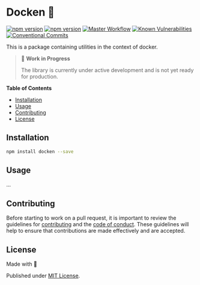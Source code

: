 # Docken 💾

[![npm version][npm-version-src]][npm-version-href]
[![npm version][codecov-src]][codecov-href]
[![Master Workflow][workflow-src]][workflow-href]
[![Known Vulnerabilities][snyk-src]][snyk-href]
[![Conventional Commits][conventional-src]][conventional-href]

This is a package containing utilities in the context of docker.

> 🚧 **Work in Progress**
>
> The library is currently under active development and is not yet ready for production.


**Table of Contents**
- [Installation](#installation)
- [Usage](#usage)
- [Contributing](#contributing)
- [License](#license)

## Installation

```bash
npm install docken --save
```

## Usage

...

## Contributing

Before starting to work on a pull request, it is important to review the guidelines for
[contributing](./CONTRIBUTING.md) and the [code of conduct](./CODE_OF_CONDUCT.md).
These guidelines will help to ensure that contributions are made effectively and are accepted.

## License

Made with 💚

Published under [MIT License](./LICENSE).

[npm-version-src]: https://badge.fury.io/js/docken.svg
[npm-version-href]: https://npmjs.com/package/docken
[codecov-src]: https://codecov.io/gh/Tada5hi/docken/branch/master/graph/badge.svg?token=4KNSG8L13V
[codecov-href]: https://codecov.io/gh/Tada5hi/docken
[workflow-src]: https://github.com/Tada5hi/docken/workflows/CI/badge.svg
[workflow-href]: https://github.com/Tada5hi/docken
[snyk-src]: https://snyk.io/test/github/Tada5hi/docken/badge.svg?targetFile=package.json
[snyk-href]: https://snyk.io/test/github/Tada5hi/docken?targetFile=package.json
[conventional-src]: https://img.shields.io/badge/Conventional%20Commits-1.0.0-%23FE5196?logo=conventionalcommits&logoColor=white
[conventional-href]: https://conventionalcommits.org
